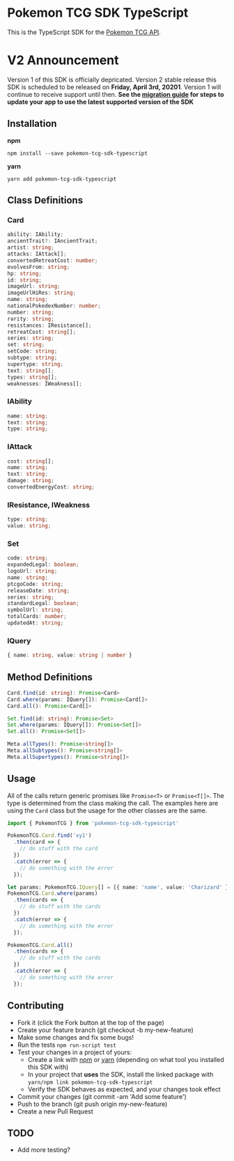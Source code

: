 # Pokemon TCG SDK TypeScript

This is the TypeScript SDK for the [Pokemon TCG API](https://pokemontcg.io).

# V2 Announcement
Version 1 of this SDK is officially depricated. Version 2 stable release this SDK is scheduled to be released on **Friday, April 3rd, 20201**. Version 1 will continue to receive support until then. **See the [migration guide](MIGRATING.md) for steps to update your app to use the latest supported version of the SDK**

## Installation

**npm**

    npm install --save pokemon-tcg-sdk-typescript

**yarn**

    yarn add pokemon-tcg-sdk-typescript

## Class Definitions

### Card

```typescript
ability: IAbility;
ancientTrait?: IAncientTrait;
artist: string;
attacks: IAttack[];
convertedRetreatCost: number;
evolvesFrom: string;
hp: string;
id: string;
imageUrl: string;
imageUrlHiRes: string;
name: string;
nationalPokedexNumber: number;
number: string;
rarity: string;
resistances: IResistance[];
retreatCost: string[];
series: string;
set: string;
setCode: string;
subtype: string;
supertype: string;
text: string[];
types: string[];
weaknesses: IWeakness[];
```

### IAbility

```typescript
name: string;
text: string;
type: string;
```

### IAttack

```typescript
cost: string[];
name: string;
text: string;
damage: string;
convertedEnergyCost: string;
```

### IResistance, IWeakness

```typescript
type: string;
value: string;
```

### Set

```typescript
code: string;
expandedLegal: boolean;
logoUrl: string;
name: string;
ptcgoCode: string;
releaseDate: string;
series: string;
standardLegal: boolean;
symbolUrl: string;
totalCards: number;
updatedAt: string;
```

### IQuery

```typescript
{ name: string, value: string | number }
```

## Method Definitions

```typescript
Card.find(id: string): Promise<Card>
Card.where(params: IQuery[]): Promise<Card[]>
Card.all(): Promise<Card[]>

Set.find(id: string): Promise<Set>
Set.where(params: IQuery[]): Promise<Set[]>
Set.all(): Promise<Set[]>

Meta.allTypes(): Promise<string[]>
Meta.allSubtypes(): Promise<string[]>
Meta.allSupertypes(): Promise<string[]>
```

## Usage

All of the calls return generic promises like `Promise<T>` or `Promise<T[]>`. The type is determined from the class making the call. The examples here are using the `Card` class but the usage for the other classes are the same.

```typescript
import { PokemonTCG } from 'pokemon-tcg-sdk-typescript'

PokemonTCG.Card.find('xy1')
  .then(card => {
    // do stuff with the card
  })
  .catch(error => {
    // do something with the error
  });

let params: PokemonTCG.IQuery[] = [{ name: 'name', value: 'Charizard' }];
PokemonTCG.Card.where(params)
  .then(cards => {
    // do stuff with the cards
  })
  .catch(error => {
    // do something with the error
  });

PokemonTCG.Card.all()
  .then(cards => {
    // do stuff with the cards
  })
  .catch(error => {
    // do something with the error
  });
```

## Contributing
 * Fork it (click the Fork button at the top of the page)
 * Create your feature branch (git checkout -b my-new-feature)
 * Make some changes and fix some bugs!
 * Run the tests `npm run-script test`
 * Test your changes in a project of yours:
   * Create a link with [npm](https://docs.npmjs.com/cli/link.html) or [yarn](https://yarnpkg.com/lang/en/docs/cli/link/) (depending on what tool you installed this SDK with)
   * In your project that **uses** the SDK, install the linked package with `yarn/npm link pokemon-tcg-sdk-typescript`
   * Verify the SDK behaves as expected, and your changes took effect
 * Commit your changes (git commit -am 'Add some feature')
 * Push to the branch (git push origin my-new-feature)
 * Create a new Pull Request

## TODO
* Add more testing?
